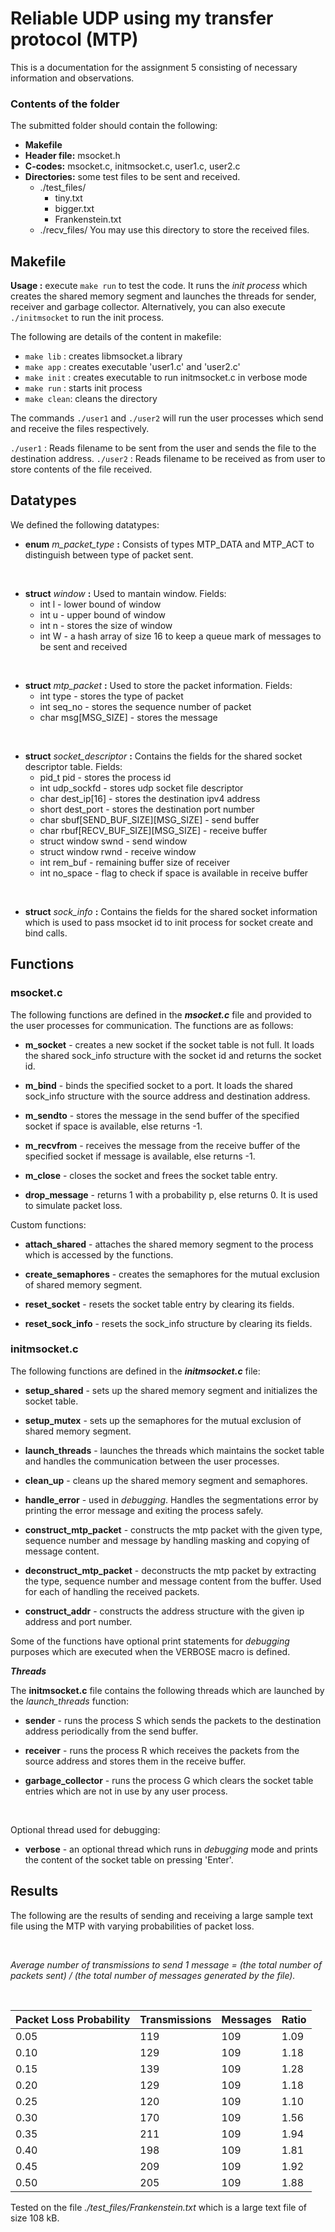 # Reliable UDP using my transfer protocol (MTP)

This is a documentation for the assignment 5 consisting of necessary information and observations.

### Contents of the folder

The submitted folder should contain the following:

* **Makefile**
* **Header file:** msocket.h
* **C-codes:** msocket.c, initmsocket.c, user1.c, user2.c
* **Directories:** some test files to be sent and received.
    * ./test_files/
        * tiny.txt
        * bigger.txt
        * Frankenstein.txt
    * ./recv_files/
        You may use this directory to store the received files.

## Makefile

**Usage :** execute `make run` to test the code. It runs the *init process* which creates the shared memory segment and launches the threads for sender, receiver and garbage collector.
Alternatively, you can also execute `./initmsocket` to run the init process.

The following are details of the content in makefile:

* `make lib`  : creates libmsocket.a library
* `make app`  : creates executable 'user1.c' and 'user2.c'
* `make init` : creates executable to run initmsocket.c in verbose mode
* `make run`  : starts init process
* `make clean`: cleans the directory

The commands `./user1` and `./user2` will run the user processes which send and receive the files respectively.

`./user1` : Reads filename to be sent from the user and sends the file to the destination address.
`./user2` : Reads filename to be received as from user to store contents of the file received.

## Datatypes

We defined the following datatypes:

* **enum** *m_packet_type* **:** Consists of types MTP_DATA and MTP_ACT to distinguish between type of packet sent.
<br>

* **struct** *window* **:** Used to mantain window.
Fields:
    * int l - lower bound of window
    * int u - upper bound of window
    * int n - stores the size of window
    * int W - a hash array of size 16 to keep a queue mark of messages to be sent and received
<br>

* **struct** *mtp_packet* **:** Used to store the packet information.
Fields:
    * int type - stores the type of packet
    * int seq_no - stores the sequence number of packet
    * char msg[MSG_SIZE] - stores the message
<br>

* **struct** *socket_descriptor* **:** Contains the fields for the shared socket descriptor table.
Fields:
    * pid_t pid - stores the process id
    * int udp_sockfd - stores udp socket file descriptor
    * char dest_ip[16] - stores the destination ipv4 address
    * short dest_port - stores the destination port number
    * char sbuf[SEND_BUF_SIZE][MSG_SIZE] - send buffer
    * char rbuf[RECV_BUF_SIZE][MSG_SIZE] - receive buffer
    * struct window swnd - send window
    * struct window rwnd - receive window
    * int rem_buf - remaining buffer size of receiver
    * int no_space - flag to check if space is available in receive buffer
<br>

* **struct** *sock_info* **:** Contains the fields for the shared socket information which is used to pass msocket id to init process for socket create and bind calls.

## Functions

### msocket.c

The following functions are defined in the ***msocket.c*** file and provided to the user processes for communication. The functions are as follows:

* **m_socket** - creates a new socket if the socket table is not full. It loads the shared sock_info structure with the socket id and returns the socket id.

* **m_bind** - binds the specified socket to a port. It loads the shared sock_info structure with the source address and destination address.

* **m_sendto** - stores the message in the send buffer of the specified socket if space is available, else returns -1.

* **m_recvfrom** - receives the message from the receive buffer of the specified socket if message is available, else returns -1.

* **m_close** - closes the socket and frees the socket table entry.

* **drop_message** - returns 1 with a probability p, else returns 0. It is used to simulate packet loss.

Custom functions:

* **attach_shared** - attaches the shared memory segment to the process which is accessed by the functions.

* **create_semaphores** - creates the semaphores for the mutual exclusion of shared memory segment.

* **reset_socket** - resets the socket table entry by clearing its fields.

* **reset_sock_info** - resets the sock_info structure by clearing its fields.

### initmsocket.c

The following functions are defined in the ***initmsocket.c*** file:

* **setup_shared** - sets up the shared memory segment and initializes the socket table.

* **setup_mutex** - sets up the semaphores for the mutual exclusion of shared memory segment.

* **launch_threads** - launches the threads which maintains the socket table and handles the communication between the user processes.

* **clean_up** - cleans up the shared memory segment and semaphores.

* **handle_error** - used in *debugging*. Handles the segmentations error by printing the error message and exiting the process safely.

* **construct_mtp_packet** - constructs the mtp packet with the given type, sequence number and message by handling masking and copying of message content.

* **deconstruct_mtp_packet** - deconstructs the mtp packet by extracting the type, sequence number and message content from the buffer. Used for each of handling the received packets.

* **construct_addr** - constructs the address structure with the given ip address and port number.

Some of the functions have optional print statements for *debugging* purposes which are executed when the VERBOSE macro is defined.

***Threads***

The **initmsocket.c** file contains the following threads which are launched by the *launch_threads* function:

* **sender** - runs the process S which sends the packets to the destination address periodically from the send buffer.

* **receiver** - runs the process R which receives the packets from the source address and stores them in the receive buffer.

* **garbage_collector** - runs the process G which clears the socket table entries which are not in use by any user process.
<br>

Optional thread used for debugging:
* **verbose** - an optional thread which runs in *debugging* mode and prints the content of the socket table on pressing 'Enter'.

## Results

The following are the results of sending and receiving a large sample text file using the MTP with varying probabilities of packet loss.

<br>

*Average number of transmissions to send 1 message = (the total number of packets sent) / (the total number of messages generated by the file).*

<br>

| Packet Loss Probability | Transmissions | Messages | Ratio |
|-------------------------|---------------|----------|-------|
| 0.05                    | 119           | 109      | 1.09  |
| 0.10                    | 129           | 109      | 1.18  |
| 0.15                    | 139           | 109      | 1.28  |
| 0.20                    | 129           | 109      | 1.18  |
| 0.25                    | 120           | 109      | 1.10  |
| 0.30                    | 170           | 109      | 1.56  |
| 0.35                    | 211           | 109      | 1.94  |
| 0.40                    | 198           | 109      | 1.81  |
| 0.45                    | 209           | 109      | 1.92  |
| 0.50                    | 205           | 109      | 1.88  |

Tested on the file *./test_files/Frankenstein.txt* which is a large text file of size 108 kB.
